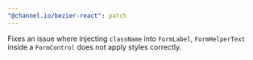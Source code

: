 ```yaml
---
"@channel.io/bezier-react": patch
---
```


Fixes an issue where injecting `className` into `FormLabel`, `FormHelperText` inside a `FormControl` does not apply styles correctly.
